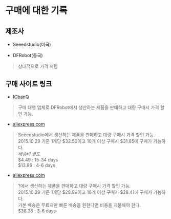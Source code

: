 # 구매에 대한 기록

## 제조사

- Seeedstudio(미국)

- DFRobot(중국)

 > 상대적으로 가격 저렴
 
## 구매 사이트 링크
 
- [ICbanQ](http://www.icbanq.com/P005672671)
 > 구매 대행 업체로 DFRobot에서 생산하는 제품을 판매하고 대량 구매시 가격 할인 가능.
 
- [aliexpress.com](http://ko.aliexpress.com/item/Seeedstudio-WRTnode-Open-Source-and-Mini-OpenWRT-Dev-Board/32480603642.html?isOrig=true#extend)
 > Seeedstudio에서 생산하는 제품을 판매하고 대량 구매시 가격 할인 가능.    
 > 2015.10.29 기준 1개당 $32.50이고 10개 이상 구매시 $31.85에 구매가 가능하다.   
 > *배송비 별도*   
 > $4.49 : 15-34 days   
 > $13.86 : 4-6 days
 
- [aliexpress.com](http://ko.aliexpress.com/item/WRTnode-Open-Source-and-Mini-OpenWRT-Dev-Board/2028379374.html?isOrig=true#extend)
 > ?에서 생산하는 제품을 판매하고 대량 구매시 가격 할인 가능.   
 > 2015.10.29 기준 1개당 $28.99이고 10개 이상 구매시 $28.41에 구매가 가능하다.   
 > 기본 배송은 무료지만 빠른 배송을 원한다면 비용을 지불해야 한다.   
 > $38.38 : 3-6 days
